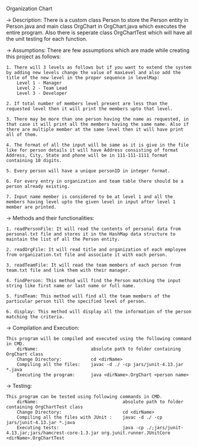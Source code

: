 Organization Chart

-> Description:
    There is a custom class Person to store the Person entity in Person.java and main class OrgChart in OrgChart.java which executes the entire program. Also there is seperate class OrgChartTest which will have all the unit testing for each function.

-> Assumptions:
    There are few assumptions which are made while creating this project as follows:

    1. There will 3 levels as follows but if you want to extend the system by adding new levels change the value of maxLevel and also add the title of the new level in the proper sequence in levelMap:
        Level 1 - Manager
        Level 2 - Team Lead
        Level 3 - Developer

    2. If total number of members level present are less than the requested level then it will print the members upto that level.

    3. There may be more than one person having the name as requested, in that case it will print all the members having the same name. Also if there are multiple member at the same level then it will have print all of them.

    4. The format of all the input will be same as it is give in the file like for person details it will have Address consisting of format Address, City, State and phone will be in 111-111-1111 format containing 10 digits.

    5. Every person will have a unique personID in integer format.

    6. For every entry in organization and team table there should be a person already existing.

    7. Input name member is considered to be at level 1 and all the members having level upto the given level in input after level 1 member are printed.

-> Methods and their functionalities:

    1. readPersonFile: It will read the contents of personal data from personal.txt file and stores it in the HashMap data structure to maintain the list of all the Person entity.

    2. readOrgFile: It will read title and organization of each employee from organization.txt file and associate it with each person.

    3. readTeamFile: It will read the team members of each person from team.txt file and link them with their manager.

    4. findPerson: This method will find the Person matching the input string like first name or last name or full name.

    5. findTeam: This method will find all the team members of the particular person till the specified level of person.

    6. display: This method will display all the information of the person matching the criteria.

-> Compilation and Execution:

    This program will be compiled and executed using the following command in CMD.
        dirName:                    absolute path to folder containing OrgChart class
        Change Directory:           cd <dirName>
        Compiling all the files:    javac -d ./ -cp jars/junit-4.13.jar *.java
        Executing the program:      java <dirName>.OrgChart <person name>

-> Testing: 

    This program can be tested using following commands in CMD.
        dirName:                                absolute path to folder containing OrgChartTest class
        Change Directory:                       cd <dirName>
        Compiling all the files with JUnit :    javac -d ./ -cp jars/junit-4.13.jar *.java
        Executing tests:                        java -cp ./;jars/junit-4.13.jar;jars/hamcrest-core-1.3.jar org.junit.runner.JUnitCore <dirName>.OrgChartTest
